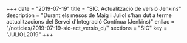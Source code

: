 +++
date        = "2019-07-19"
title       = "SIC. Actualització de versió Jenkins"
description = "Durant els mesos de Maig i Juliol s'han dut a terme actualitzacions del Servei d'Integració Contínua (Jenkins)"
enllac      = "/noticies/2019-07-19-sic-act_versio_ci/"
sections    = "SIC"
key         = "JULIOL2019"
+++
